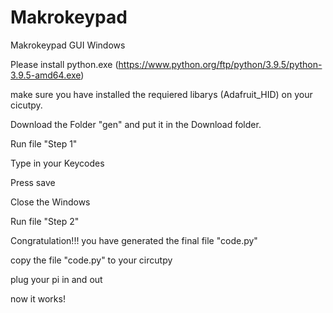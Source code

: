 # Makrokeypad
Makrokeypad GUI Windows


Please install python.exe
(https://www.python.org/ftp/python/3.9.5/python-3.9.5-amd64.exe)

make sure you have installed the requiered libarys (Adafruit_HID) on your cicutpy.

Download the Folder "gen" and put it in the Download folder. 

Run file "Step 1"

Type in your Keycodes

Press save

Close the Windows 

Run file "Step 2"

Congratulation!!!
you have generated the final file "code.py"

copy the file "code.py" to your circutpy

plug your pi in and out

now it works!

